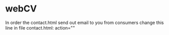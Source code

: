 # webCV
In order the contact.html send out email to you from consumers change this line in file contact.html:
              action="<Here is your url to your google account. See article How to send email>"
